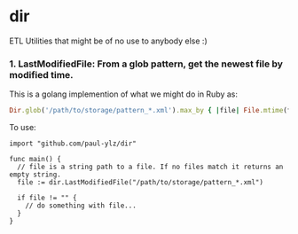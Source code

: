 # dir
ETL Utilities that might be of no use to anybody else :)

### 1. LastModifiedFile: From a glob pattern, get the newest file by modified time.
This is a golang implemention of what we might do in Ruby as:

```ruby
Dir.glob('/path/to/storage/pattern_*.xml').max_by { |file| File.mtime(file) }
```

To use:

```golang
import "github.com/paul-ylz/dir"

func main() {
  // file is a string path to a file. If no files match it returns an empty string.
  file := dir.LastModifiedFile("/path/to/storage/pattern_*.xml")

  if file != "" {
    // do something with file...
  }
}
```
